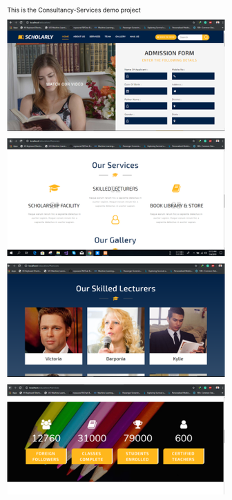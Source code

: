 This is the Consultancy-Services demo project

![demo page](https://github.com/roysaurav78/Consaltancy-Services/blob/master/1.PNG)

![demo pages](https://github.com/roysaurav78/Consaltancy-Services/blob/master/2.PNG)

![demo pages](https://github.com/roysaurav78/Consaltancy-Services/blob/master/3.PNG)

![skill set](https://github.com/roysaurav78/Consaltancy-Services/blob/master/5.PNG)
